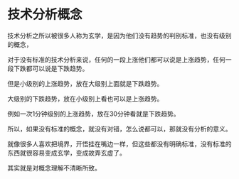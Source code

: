 # 技术分析概念
[url]: (https://t.zsxq.com/aiuvNzn)

技术分析之所以被很多人称为玄学，是因为他们没有趋势的判别标准，也没有级别的概念，

对于没有标准的技术分析来说，任何的一段上涨他们都可以说是上涨趋势，任何一段下跌都可以说是下跌趋势。

但是小级别的上涨趋势，放在大级别上面就是下跌趋势。

大级别的下跌趋势，放在小级别上看也可以是上涨趋势。

例如一次1分钟级别的上涨趋势，放在30分钟看就是下跌趋势。

所以，如果没有标准的概念，就没有对错，怎么说都可以，那就没有分析的意义。

就像很多人喜欢把境界，开悟挂在嘴边一样，但这些都没有明确标准，没有标准的东西就很容易变成玄学，变成故弄玄虚了。

其实就是对概念理解不清晰所致。
